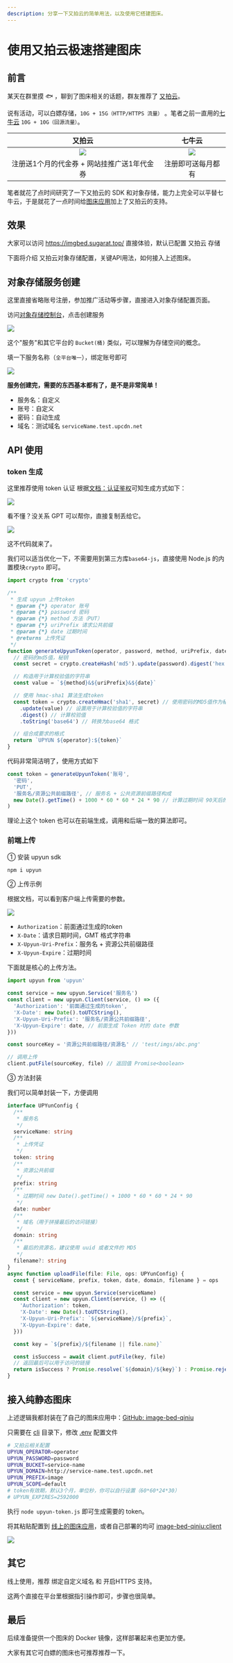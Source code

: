 ```yaml
---
description: 分享一下又拍云的简单用法，以及使用它搭建图床。
---
```

# 使用又拍云极速搭建图床

## 前言

某天在群里摸 🐟 ，聊到了图床相关的话题，群友推荐了 [又拍云](https://www.upyun.com/league)。

说有活动，可以白嫖存储，`10G + 15G（HTTP/HTTPS 流量）` 。笔者之前一直用的[七牛云](https://www.qiniu.com/prices/kodo) `10G + 10G（回源流量）`。

|                                    又拍云                                     |                                    七牛云                                     |
| :---------------------------------------------------------------------------: | :---------------------------------------------------------------------------: |
| ![](./upyun/96868081e49914aa6ab7ee142e064d56.png?s1=https%3A//img.cdn.sugarat.top/mdImg/sugar/96868081e49914aa6ab7ee142e064d56) | ![](./upyun/4a1fb149f7dbcfa43af08f1354781d76.png?s1=https%3A//img.cdn.sugarat.top/mdImg/sugar/4a1fb149f7dbcfa43af08f1354781d76) |
|                   注册送1个月的代金券 + 网站挂推广送1年代金券                   |                              注册即可送每月都有                               |

笔者就花了点时间研究了一下又拍云的 SDK 和对象存储，能力上完全可以平替七牛云，于是就花了一点时间给[图床应用](https://imgbed.sugarat.top/)加上了又拍云的支持。

## 效果

大家可以访问 https://imgbed.sugarat.top/ 直接体验，默认已配置 又拍云 存储

下面将介绍 又拍云对象存储配置，关键API用法，如何接入上述图床。

## 对象存储服务创建 
这里直接省略账号注册，参加推广活动等步骤，直接进入对象存储配置页面。

访问[对象存储控制台](https://console.upyun.com/services/file/)，点击创建服务

![](./upyun/5c0388757ee62813255ea400b0a9907b.png?s1=https%3A//img.cdn.sugarat.top/mdImg/sugar/5c0388757ee62813255ea400b0a9907b)

这个"服务"和其它平台的 `Bucket(桶)` 类似，可以理解为存储空间的概念。

填一下服务名称（`全平台唯一`），绑定账号即可

![](./upyun/8358d7845041f2cfa1e9af3751eca150.png?s1=https%3A//img.cdn.sugarat.top/mdImg/sugar/8358d7845041f2cfa1e9af3751eca150)

**服务创建完，需要的东西基本都有了，是不是非常简单！**

* 服务名：自定义
* 账号：自定义
* 密码：自动生成
* 域名：测试域名 `serviceName.test.upcdn.net`


## API 使用
### token 生成
这里推荐使用 token 认证 根据[文档：认证鉴权](https://help.upyun.com/knowledge-base/object_storage_authorization/#token-e8aea4e8af81)可知生成方式如下：

![](./upyun/9018f184d07b38b69f53f7335aa7cd2e.png?s1=https%3A//img.cdn.sugarat.top/mdImg/sugar/9018f184d07b38b69f53f7335aa7cd2e)

看不懂？没关系 GPT 可以帮你，直接复制丢给它。

![](./upyun/16cb9a0c8e480e61304a2366d3568878.png?s1=https%3A//img.cdn.sugarat.top/mdImg/sugar/16cb9a0c8e480e61304a2366d3568878)

这不代码就来了。

我们可以适当优化一下，不需要用到第三方库`base64-js`，直接使用 Node.js 的内置模块`crypto` 即可。
```js
import crypto from 'crypto'

/**
 * 生成 upyun 上传token
 * @param {*} operator 账号
 * @param {*} password 密码
 * @param {*} method 方法（PUT）
 * @param {*} uriPrefix 请求公共前缀
 * @param {*} date 过期时间
 * @returns 上传凭证
 */
function generateUpyunToken(operator, password, method, uriPrefix, date) {
  // 密码的md5值，秘钥
  const secret = crypto.createHash('md5').update(password).digest('hex')

  // 构造用于计算校验值的字符串
  const value = `${method}&${uriPrefix}&${date}`

  // 使用 hmac-sha1 算法生成token
  const token = crypto.createHmac('sha1', secret) // 使用密码的MD5值作为秘钥
    .update(value) // 设置用于计算校验值的字符串
    .digest() // 计算校验值
    .toString('base64') // 转换为base64 格式

  // 组合成要求的格式
  return `UPYUN ${operator}:${token}`
}
```
代码非常简洁明了，使用方式如下
```js
const token = generateUpyunToken('账号',
  '密码',
  'PUT',
  '服务名/资源公共前缀路径', // 服务名 + 公共资源前缀路径构成
  new Date().getTime() + 1000 * 60 * 60 * 24 * 90 // 计算过期时间 90天后的日期
)
```

理论上这个 token 也可以在前端生成，调用和后端一致的算法即可。

### 前端上传
① 安装 upyun sdk

```sh
npm i upyun
```

② 上传示例

根据文档，可以看到客户端上传需要的参数。

![](./upyun/3c68a4e45d6be0789636eefc9e8fcbbd.png?s1=https%3A//img.cdn.sugarat.top/mdImg/sugar/3c68a4e45d6be0789636eefc9e8fcbbd)

* `Authorization`：前面通过生成的token
* `X-Date`：请求日期时间，GMT 格式字符串
* `X-Upyun-Uri-Prefix`：服务名 + 资源公共前缀路径
* `X-Upyun-Expire`：过期时间

下面就是核心的上传方法。
```ts
import upyun from 'upyun'

const service = new upyun.Service('服务名')
const client = new upyun.Client(service, () => ({
  'Authorization': '前面通过生成的token',
  'X-Date': new Date().toUTCString(),
  'X-Upyun-Uri-Prefix': '服务名/资源公共前缀路径',
  'X-Upyun-Expire': date, // 前面生成 Token 时的 date 参数
}))

const sourceKey = '资源公共前缀路径/资源名' // 'test/imgs/abc.png'

// 调用上传
client.putFile(sourceKey, file) // 返回值 Promise<boolean>
```

③ 方法封装

我们可以简单封装一下，方便调用
```ts
interface UPYunConfig {
  /**
   * 服务名
   */
  serviceName: string
  /**
   * 上传凭证
   */
  token: string
  /**
   * 资源公共前缀
   */
  prefix: string
  /**
   * 过期时间 new Date().getTime() + 1000 * 60 * 60 * 24 * 90
   */
  date: number
  /**
   * 域名（用于拼接最后的访问链接）
   */
  domain: string
  /**
   * 最后的资源名，建议使用 uuid 或者文件的 MD5
   */
  filename?: string
}
async function uploadFile(file: File, ops: UPYunConfig) {
  const { serviceName, prefix, token, date, domain, filename } = ops

  const service = new upyun.Service(serviceName)
  const client = new upyun.Client(service, () => ({
    'Authorization': token,
    'X-Date': new Date().toUTCString(),
    'X-Upyun-Uri-Prefix': `${serviceName}/${prefix}`,
    'X-Upyun-Expire': date,
  }))

  const key = `${prefix}/${filename || file.name}`

  const isSuccess = await client.putFile(key, file)
  // 返回最后可以用于访问的链接
  return isSuccess ? Promise.resolve(`${domain}/${key}`) : Promise.reject(new Error('上传失败'))
}
```

## 接入纯静态图床

上述逻辑我都封装在了自己的图床应用中：[GitHub: image-bed-qiniu](https://github.com/ATQQ/image-bed-qiniu/tree/master/packages/client#-%E5%9F%BA%E4%BA%8E-oss%E5%AF%B9%E8%B1%A1%E5%AD%98%E5%82%A8%E5%BA%93-%E5%9B%BE%E5%BA%8A-)

只需要在 [cli](https://github.com/ATQQ/image-bed-qiniu/tree/master/packages/cli) 目录下，修改 [.env](https://github.com/ATQQ/image-bed-qiniu/blob/master/packages/cli/.env) 配置文件

```sh
# 又拍云相关配置
UPYUN_OPERATOR=operator
UPYUN_PASSWORD=password
UPYUN_BUCKET=service-name
UPYUN_DOMAIN=http://service-name.test.upcdn.net
UPYUN_PREFIX=image
UPYUN_SCOPE=default
# token有效期，默认3个月，单位秒，你可以自行设置（60*60*24*30）
# UPYUN_EXPIRES=2592000
```

执行 `node upyun-token.js` 即可生成需要的 token。

将其粘贴配置到 [线上的图床应用](https://imgbed.sugarat.top/)，或者自己部署的均可 [image-bed-qiniu:client](https://github.com/ATQQ/image-bed-qiniu/tree/master/packages/client#%E8%BF%90%E8%A1%8C%E9%A1%B9%E7%9B%AE)

![](./upyun/9b11917ab2a09e1bec11e8272f0f4f2c.png?s1=https%3A//img.cdn.sugarat.top/mdImg/sugar/9b11917ab2a09e1bec11e8272f0f4f2c)

## 其它
线上使用，推荐 绑定自定义域名 和 开启HTTPS 支持。

这两个直接在平台里根据指引操作即可，步骤也很简单。

## 最后
后续准备提供一个图床的 Docker 镜像，这样部署起来也更加方便。

大家有其它可白嫖的图床也可推荐推荐一下。